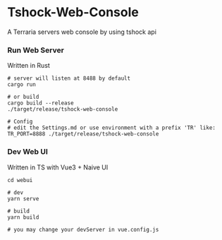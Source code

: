 # Tshock-Web-Console
A Terraria servers web console by using tshock api

### Run Web Server
Written in Rust

```
# server will listen at 8488 by default
cargo run

# or build
cargo build --release
./target/release/tshock-web-console

# Config
# edit the Settings.md or use environment with a prefix 'TR' like:
TR_PORT=8888 ./target/release/tshock-web-console

```

### Dev Web UI
Written in TS with Vue3 + Naive UI
```
cd webui

# dev
yarn serve

# build
yarn build

# you may change your devServer in vue.config.js
```
